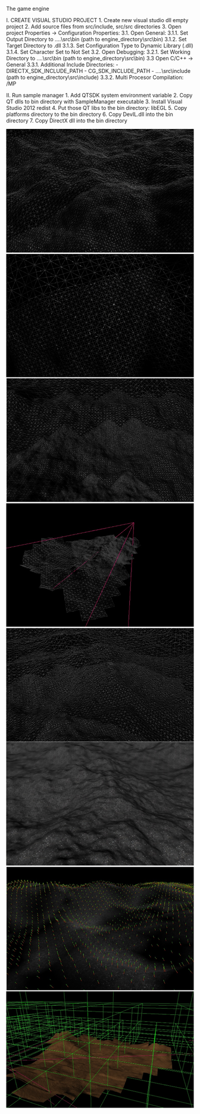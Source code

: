 The game engine

I. CREATE VISUAL STUDIO PROJECT
	1. Create new visual studio dll empty project
	2. Add source files from src/include, src/src directories
	3. Open project Properties -> Configuration Properties:
	3.1. Open General:
	3.1.1. Set Output Directory to ..\..\src\bin (path to engine_directory\src\bin)
	3.1.2. Set Target Directory to .dll
	3.1.3. Set Configuration Type to Dynamic Library (.dll)
	3.1.4. Set Character Set to Not Set
	3.2. Open Debugging:
	3.2.1. Set Working Directory to ..\..\src\bin (path to engine_directory\src\bin)
	3.3 Open C/C++ -> General
	3.3.1. Additional Include Directories: 
			- DIRECTX_SDK_INCLUDE_PATH
			- CG_SDK_INCLUDE_PATH
			- ..\..\src\include (path to engine_directory\src\include)
	3.3.2. Multi Procesor Compilation: /MP

II. Run sample manager
	1. Add QTSDK system environment variable
	2. Copy QT dlls to bin directory with SampleManager executable
	3. Install Visual Studio 2012 redist
	4. Put those QT libs to the bin directory: libEGL
	5. Copy platforms directory to the bin directory
	6. Copy DevIL.dll into the bin directory
	7. Copy DirectX dll into the bin directory

![Settings Window](https://github.com/przemyslaw-szymanski/x-source-engine/blob/master/screenshots/terrain02.jpg)
![Settings Window](https://github.com/przemyslaw-szymanski/x-source-engine/blob/master/screenshots/terrain03.jpg)
![Settings Window](https://github.com/przemyslaw-szymanski/x-source-engine/blob/master/screenshots/terrain04.jpg)
![Settings Window](https://github.com/przemyslaw-szymanski/x-source-engine/blob/master/screenshots/terrain05.jpg)
![Settings Window](https://github.com/przemyslaw-szymanski/x-source-engine/blob/master/screenshots/terrain08.jpg)
![Settings Window](https://github.com/przemyslaw-szymanski/x-source-engine/blob/master/screenshots/terrain09.jpg)
![Settings Window](https://github.com/przemyslaw-szymanski/x-source-engine/blob/master/screenshots/terrain10.jpg)
